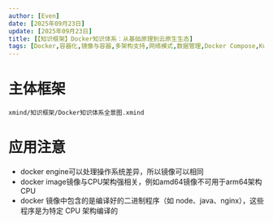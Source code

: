 ```yaml
---
author: [Even]
date: [2025年09月23日]
update: [2025年09月23日]
title: [【知识框架】Docker知识体系：从基础原理到云原生生态]
tags: [Docker,容器化,镜像与容器,多架构支持,网络模式,数据管理,Docker Compose,Kubernetes,CI/CD,云原生]
---
```


# 主体框架
```xmind preview
xmind/知识框架/Docker知识体系全景图.xmind
```

# 应用注意

- docker engine可以处理操作系统差异，所以镜像可以相同
- docker image镜像与CPU架构强相关，例如amd64镜像不可用于arm64架构CPU
- docker 镜像中包含的是编译好的二进制程序（如 node、java、nginx），这些程序是为特定 CPU 架构编译的